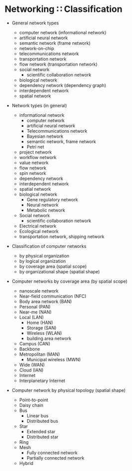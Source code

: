 # Networking ∷ Classification

* General network types
  - computer network (informational network)
  - artificial neural network
  - semantic network (frame network)
  - network-on-chip
  - telecommunications network
  - transportation network
  - flow network (transportation network)
  - social network
    - scientific collaboration network
  - biological network
  - dependency network (dependency graph)
  - interdependent network
  - spatial network

* Network types (in general)
  - informational network
    - computer network
    - artificial neural network
    - Telecommunications network
    - Bayesian network
    - semantic network, frame network
    - Petri net
  - project network
  - workflow network
  - value network
  - flow network
  - spin network
  - dependency network
  - interdependent network
  - spatial network
  - biological network
    - Gene regulatory network
    - Neural network
    - Metabolic network
  - Social network
    - scientific collaboration network
  - Electrical network
  - Ecological network
  - transportation network, shipping network



* Classification of computer networks
  - by physical organization
  - by logical organization
  - by coverage area (spatial scope)
  - by organizational shape (spatial shape)

* Computer networks by coverage area (by spatial scope)
  - nanoscale network
  - Near-field communication (NFC)
  - Body area network (BAN)
  - Personal (PAN)
  - Near-me (NAN)
  - Local (LAN)
    - Home (HAN)
    - Storage (SAN)
    - Wireless (WLAN)
    - building area network
  - Campus (CAN)
  - Backbone
  - Metropolitan (MAN)
    - Municipal wireless (MWN)
  - Wide (WAN)
  - Cloud (IAN)
  - Internet
  - Interplanetary Internet


* Computer network by physical topology (spatial shape)
  - Point-to-point
  - Daisy chain
  - Bus
    - Linear bus
    - Distributed bus
  - Star
    - Extended star
    - Distributed star
  - Ring
  - Mesh
    - Fully connected network
    - Partially connected network
  - Hybrid
